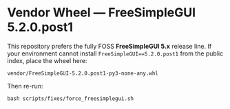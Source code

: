 # Vendor Wheel — FreeSimpleGUI 5.2.0.post1

This repository prefers the fully FOSS **FreeSimpleGUI 5.x** release line.
If your environment cannot install `FreeSimpleGUI==5.2.0.post1` from the public index, place the wheel here:

```
vendor/FreeSimpleGUI-5.2.0.post1-py3-none-any.whl
```

Then re-run:
```
bash scripts/fixes/force_freesimplegui.sh
```
